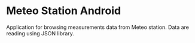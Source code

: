 # Meteo Station Android

Application for browsing measurements data from Meteo station. Data are reading using JSON library.

